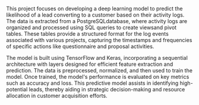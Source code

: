 
This project focuses on developing a deep learning model to predict the likelihood of a lead converting to a customer
based on their activity logs. The data is extracted from a PostgreSQLdatabase, where activity logs are organized and
processed using SQL queries to create viewsand pivot tables. These tables provide a structured format for the log events
associated with various projects, capturing the timestamps and frequencies of specific actions like questionnaire and 
proposal activities.

The model is built using TensorFlow and Keras, incorporating a sequential architecture with layers designed for efficient 
feature extraction and prediction. The data is preprocessed, normalized, and then used to train the model. Once trained,
the model's performance is evaluated on key metrics such as accuracy and loss. This predictive model assists in identifying
high-potential leads, thereby aiding in strategic decision-making and resource allocation in customer acquisition efforts.
